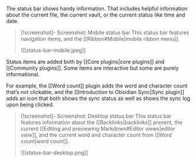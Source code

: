 The status bar shows handy information. That includes helpful information about the current file, the current vault, or the current status like time and date.

> [!screenshot]- Screenshot: Mobile status bar
> This status bar features navigation items, and the [[Ribbon#Mobile|mobile ribbon menu]].
> 
> ![[status-bar-mobile.jpeg]]

Status items are added both by [[Core plugins|core plugins]] and [[Community plugins]]. Some items are interactive but some are purely informational. 

For example, the [[Word count]] plugin adds the word and character count that’s not clickable, and the [[Introduction to Obsidian Sync|Sync plugin]] adds an icon that both shows the sync status as well as shows the sync log upon being clicked.

> [!screenshot]- Screenshot: Desktop status bar
> This status bar features information about the [[Backlinks|backlinks]] present, the current [[Editing and previewing Markdown#Editor views|editor view]], and the current word and character count from [[Word count|word count]].
> 
> ![[status-bar-desktop.png]]